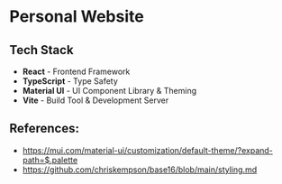 # Personal Website

## Tech Stack

- **React** - Frontend Framework
- **TypeScript** - Type Safety
- **Material UI** - UI Component Library & Theming
- **Vite** - Build Tool & Development Server

## References:
- https://mui.com/material-ui/customization/default-theme/?expand-path=$.palette
- https://github.com/chriskempson/base16/blob/main/styling.md